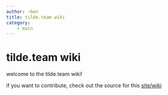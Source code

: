 ```yaml
---
author: ~ben
title: tilde.team wiki
category: 
    - main
---
```


# tilde.team wiki

welcome to the tilde.team wiki!

if you want to contribute, check out the source for this [site/wiki](https://github.com/tilde-team/site/tree/master/wiki)
